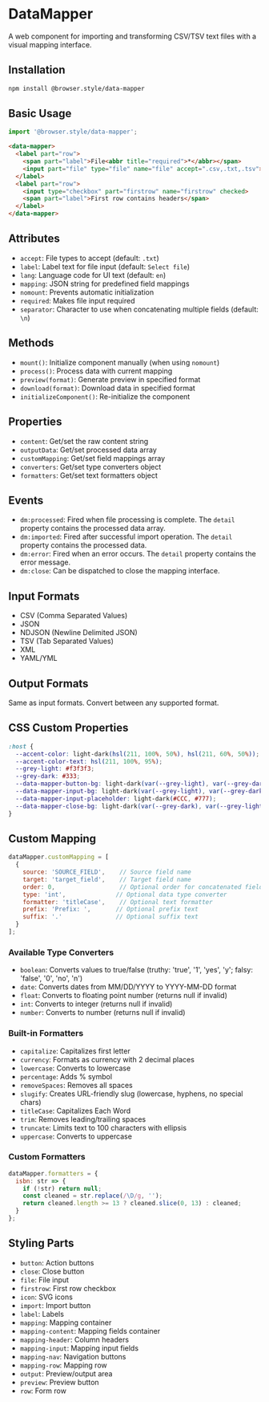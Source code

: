 # DataMapper

A web component for importing and transforming CSV/TSV text files with a visual mapping interface.

## Installation

```bash
npm install @browser.style/data-mapper
```

## Basic Usage

```javascript
import '@browser.style/data-mapper';
```

```html
<data-mapper>
  <label part="row">
    <span part="label">File<abbr title="required">*</abbr></span>
    <input part="file" type="file" name="file" accept=".csv,.txt,.tsv">
  </label>
  <label part="row">
    <input type="checkbox" part="firstrow" name="firstrow" checked>
    <span part="label">First row contains headers</span>
  </label>
</data-mapper>
```

## Attributes

- `accept`: File types to accept (default: `.txt`)
- `label`: Label text for file input (default: `Select file`)
- `lang`: Language code for UI text (default: `en`)
- `mapping`: JSON string for predefined field mappings
- `nomount`: Prevents automatic initialization
- `required`: Makes file input required
- `separator`: Character to use when concatenating multiple fields (default: `\n`)

## Methods

- `mount()`: Initialize component manually (when using `nomount`)
- `process()`: Process data with current mapping
- `preview(format)`: Generate preview in specified format
- `download(format)`: Download data in specified format
- `initializeComponent()`: Re-initialize the component

## Properties

- `content`: Get/set the raw content string
- `outputData`: Get/set processed data array
- `customMapping`: Get/set field mappings array
- `converters`: Get/set type converters object
- `formatters`: Get/set text formatters object

## Events

- `dm:processed`: Fired when file processing is complete. The `detail` property contains the processed data array.
- `dm:imported`: Fired after successful import operation. The `detail` property contains the processed data.
- `dm:error`: Fired when an error occurs. The `detail` property contains the error message.
- `dm:close`: Can be dispatched to close the mapping interface.

## Input Formats
- CSV (Comma Separated Values)
- JSON 
- NDJSON (Newline Delimited JSON)
- TSV (Tab Separated Values)
- XML
- YAML/YML

## Output Formats
Same as input formats. Convert between any supported format.

## CSS Custom Properties

```css
:host {
  --accent-color: light-dark(hsl(211, 100%, 50%), hsl(211, 60%, 50%));
  --accent-color-text: hsl(211, 100%, 95%);
  --grey-light: #f3f3f3;
  --grey-dark: #333;
  --data-mapper-button-bg: light-dark(var(--grey-light), var(--grey-dark));
  --data-mapper-input-bg: light-dark(var(--grey-light), var(--grey-dark));
  --data-mapper-input-placeholder: light-dark(#CCC, #777);
  --data-mapper-close-bg: light-dark(var(--grey-dark), var(--grey-light));
}
```

## Custom Mapping

```javascript
dataMapper.customMapping = [
  { 
    source: 'SOURCE_FIELD',    // Source field name
    target: 'target_field',    // Target field name
    order: 0,                  // Optional order for concatenated fields
    type: 'int',              // Optional data type converter
    formatter: 'titleCase',    // Optional text formatter
    prefix: 'Prefix: ',       // Optional prefix text
    suffix: '.'               // Optional suffix text
  }
];
```

### Available Type Converters

- `boolean`: Converts values to true/false (truthy: 'true', '1', 'yes', 'y'; falsy: 'false', '0', 'no', 'n')
- `date`: Converts dates from MM/DD/YYYY to YYYY-MM-DD format
- `float`: Converts to floating point number (returns null if invalid)
- `int`: Converts to integer (returns null if invalid)
- `number`: Converts to number (returns null if invalid)

### Built-in Formatters

- `capitalize`: Capitalizes first letter
- `currency`: Formats as currency with 2 decimal places
- `lowercase`: Converts to lowercase
- `percentage`: Adds % symbol
- `removeSpaces`: Removes all spaces
- `slugify`: Creates URL-friendly slug (lowercase, hyphens, no special chars)
- `titleCase`: Capitalizes Each Word
- `trim`: Removes leading/trailing spaces
- `truncate`: Limits text to 100 characters with ellipsis
- `uppercase`: Converts to uppercase

### Custom Formatters

```javascript
dataMapper.formatters = {
  isbn: str => {
    if (!str) return null;
    const cleaned = str.replace(/\D/g, '');
    return cleaned.length >= 13 ? cleaned.slice(0, 13) : cleaned;
  }
};
```

## Styling Parts

- `button`: Action buttons
- `close`: Close button
- `file`: File input
- `firstrow`: First row checkbox
- `icon`: SVG icons
- `import`: Import button
- `label`: Labels
- `mapping`: Mapping container
- `mapping-content`: Mapping fields container
- `mapping-header`: Column headers
- `mapping-input`: Mapping input fields
- `mapping-nav`: Navigation buttons
- `mapping-row`: Mapping row
- `output`: Preview/output area
- `preview`: Preview button
- `row`: Form row
